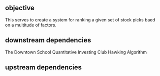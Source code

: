 ## objective
This serves to create a system for ranking a given set of stock picks baed on a multitude of factors.
## downstream dependencies
The Downtown School Quantitative Investing Club Hawking Algorithm
## upstream dependencies

